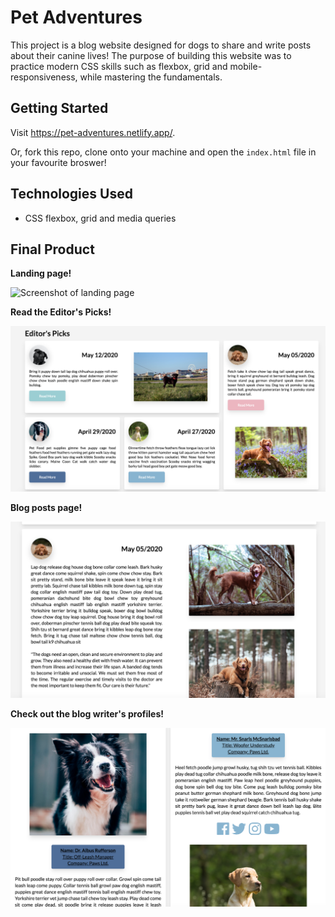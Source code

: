 # Pet Adventures

This project is a blog website designed for dogs to share and write posts about their canine lives! The purpose of building this website was to practice modern CSS skills such as flexbox, grid and mobile-responsiveness, while mastering the fundamentals.


## Getting Started

Visit https://pet-adventures.netlify.app/.

Or, fork this repo, clone onto your machine and open the `index.html` file in your favourite broswer!


## Technologies Used

* CSS flexbox, grid and media queries


## Final Product

**Landing page!**

![Screenshot of landing page](https://github.com/mgibby91/pet-adventures/blob/master/img/pa-landing.png?raw=true)

**Read the Editor's Picks!**

![Screenshot of editor's picks](https://github.com/mgibby91/pet-adventures/blob/master/img/pa-editors.png?raw=true)

**Blog posts page!**

![Screenshot of blog posts](https://github.com/mgibby91/pet-adventures/blob/master/img/pa-blog.png?raw=true)

**Check out the blog writer's profiles!**

![Screenshot of profiles](https://github.com/mgibby91/pet-adventures/blob/master/img/pa-profiles.png?raw=true)

